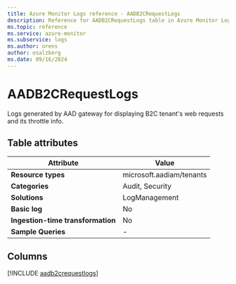 ```yaml
---
title: Azure Monitor Logs reference - AADB2CRequestLogs
description: Reference for AADB2CRequestLogs table in Azure Monitor Logs.
ms.topic: reference
ms.service: azure-monitor
ms.subservice: logs
ms.author: orens
author: osalzberg
ms.date: 09/16/2024
---
```


# AADB2CRequestLogs

Logs generated by AAD gateway for displaying B2C tenant's web requests and its throttle info.


## Table attributes

|Attribute|Value|
|---|---|
|**Resource types**|microsoft.aadiam/tenants|
|**Categories**|Audit, Security|
|**Solutions**| LogManagement|
|**Basic log**|No|
|**Ingestion-time transformation**|No|
|**Sample Queries**|-|



## Columns
  
[!INCLUDE [aadb2crequestlogs](~/reusable-content/ce-skilling/azure/includes/azure-monitor/reference/tables/aadb2crequestlogs-include.md)]
